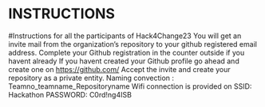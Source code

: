 # INSTRUCTIONS
#Instructions for all the participants of Hack4Change23
You will get an invite mail from the organization’s repository to your github registered email address.
Complete your Github registration in the counter outside if you havent already
If you havent created your Github profile go ahead and create one on https://github.com/
Accept the invite and create your repository as a private entity.
Naming convection : Teamno_teamname_Repositoryname
Wifi connection is provided on
            SSID: Hackathon
            PASSWORD: C0rd!ng4ISB


